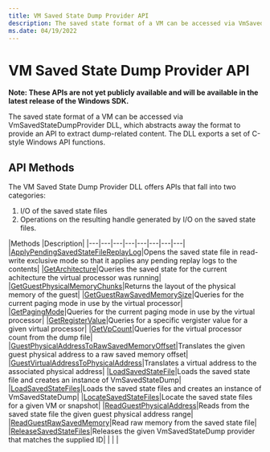 ```yaml
---
title: VM Saved State Dump Provider API
description: The saved state format of a VM can be accessed via VmSavedStateDumpProvider DLL, which abstracts away the format to provide an API to extract dump-related content. The DLL exports a set of C-style Windows API functions.
ms.date: 04/19/2022
---
```


# VM Saved State Dump Provider API

**Note: These APIs are not yet publicly available and will be available in the latest release of the Windows SDK.**

The saved state format of a VM can be accessed via VmSavedStateDumpProvider DLL, which abstracts away the format to provide an API to extract dump-related content. The DLL exports a set of C-style Windows API functions.
 
## API Methods

The VM Saved State Dump Provider DLL offers APIs that fall into two categories: 
1. I/O of the saved state files
2. Operations on the resulting handle generated by I/O on the saved state files.

|Methods   |Description|
|---|---|---|---|---|---|---|---|
|[ApplyPendingSavedStateFileReplayLog](./reference/ApplyPendingSavedStateFileReplayLog.md)|Opens the saved state file in read-write exclusive mode so that it applies any pending replay logs to the contents|
|[GetArchitecture](./reference/GetArchitecture.md)|Queries the saved state for the current achitecture the virtual processor was running|
|[GetGuestPhysicalMemoryChunks](./reference/GetGuestPhysicalMemoryChunks.md)|Returns the layout of the physical memory of the guest|
|[GetGuestRawSavedMemorySize](./reference/GetGuestRawSavedMemorySize.md)|Queries for the current paging mode in use by the virtual processor|
|[GetPagingMode](./reference/GetPagingMode.md)|Queries for the current paging mode in use by the virtual processor|
|[GetRegisterValue](./reference/GetRegisterValue.md)|Queries for a specific vergister value for a given virtual processor|
|[GetVpCount](./reference/GetVpCount.md)|Queries for the virtual processor count from the dump file|
|[GuestPhysicalAddressToRawSavedMemoryOffset](./reference/GuestPhysicalAddressToRawSavedMemoryOffset.md)|Translates the given guest physical address to a raw saved memory offset|
|[GuestVirtualAddressToPhysicalAddress](./reference/GuestVirtualAddressToPhysicalAddress.md)|Translates a virtual address to the associated physical address|
|[LoadSavedStateFile](./reference/LoadSavedStateFile.md)|Loads the saved state file and creates an instance of VmSavedStateDump|
|[LoadSavedStateFiles](./reference/LoadSavedStateFiles.md)|Loads the saved state files and creates an instance of VmSavedStateDump|
|[LocateSavedStateFiles](./reference/LocateSavedStateFiles.md)|Locate the saved state files for a given VM or snapshot|
|[ReadGuestPhysicalAddress](./reference/ReadGuestPhysicalAddress.md)|Reads from the saved state file the given guest physical address range|
|[ReadGuestRawSavedMemory](./reference/ReadGuestRawSavedMemory.md)|Read raw memory from the saved state file|
|[ReleaseSavedStateFiles](./reference/ReleaseSavedStateFiles.md)|Releases the given VmSavedStateDump provider that matches the supplied ID|
|   |   |
